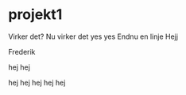 # projekt1
Virker det?
Nu virker det
yes yes
Endnu en linje
Hejj

Frederik

hej hej

hej hej hej hej hej